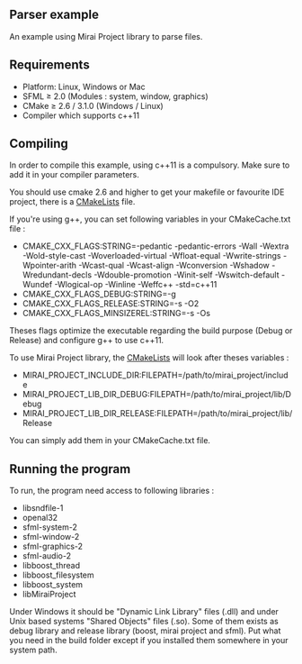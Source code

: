 Parser example
--------------

An example using Mirai Project library to parse files.

## Requirements

 - Platform: Linux, Windows or Mac
 - SFML ≥ 2.0 (Modules : system, window, graphics)
 - CMake ≥ 2.6 / 3.1.0 (Windows / Linux)
 - Compiler which supports c++11

## Compiling

In order to compile this example, using c++11 is a compulsory.  Make sure to add it in your compiler parameters.

You should use cmake 2.6 and higher to get your makefile or favourite IDE project, there is a [CMakeLists](CMakeLists.txt) file.

If you're using g++, you can set following variables in your CMakeCache.txt file :

+ CMAKE_CXX_FLAGS:STRING=-pedantic -pedantic-errors -Wall -Wextra -Wold-style-cast -Woverloaded-virtual -Wfloat-equal -Wwrite-strings -Wpointer-arith -Wcast-qual -Wcast-align -Wconversion -Wshadow -Wredundant-decls -Wdouble-promotion -Winit-self -Wswitch-default -Wundef -Wlogical-op -Winline -Weffc++ -std=c++11
+ CMAKE_CXX_FLAGS_DEBUG:STRING=-g
+ CMAKE_CXX_FLAGS_RELEASE:STRING=-s -O2
+ CMAKE_CXX_FLAGS_MINSIZEREL:STRING=-s -Os

Theses flags optimize the executable regarding the build purpose (Debug or Release) and configure g++ to use c++11.

To use Mirai Project library, the [CMakeLists](CMakeLists.txt) will look after theses variables :

- MIRAI_PROJECT_INCLUDE_DIR:FILEPATH=/path/to/mirai_project/include
- MIRAI_PROJECT_LIB_DIR_DEBUG:FILEPATH=/path/to/mirai_project/lib/Debug
- MIRAI_PROJECT_LIB_DIR_RELEASE:FILEPATH=/path/to/mirai_project/lib/Release

You can simply add them in your CMakeCache.txt file.

## Running the program

To run, the program need access to following libraries : 

- libsndfile-1
- openal32
- sfml-system-2
- sfml-window-2
- sfml-graphics-2
- sfml-audio-2
- libboost_thread
- libboost_filesystem
- libboost_system
- libMiraiProject

Under Windows it should be "Dynamic Link Library" files (.dll) and under Unix based systems "Shared Objects" files (.so).
Some of them exists as debug library and release library (boost, mirai project and sfml). Put what you need in the build folder except if you installed them somewhere in your system path.
